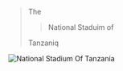 > The
> 
>> National Staduim of  
>
> Tanzaniq  

![National Stadium Of Tanzania](https://upload.wikimedia.org/wikipedia/commons/thumb/e/ef/Tanzania_National_Main_Stadium_Aerial.jpg/1600px-Tanzania_National_Main_Stadium_Aerial.jpg)
